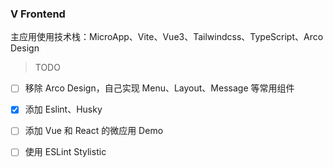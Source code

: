 ### V Frontend

主应用使用技术栈：MicroApp、Vite、Vue3、Tailwindcss、TypeScript、Arco Design


> TODO
- [ ] 移除 Arco Design，自己实现 Menu、Layout、Message 等常用组件
- [x] 添加 Eslint、Husky
- [ ] 添加 Vue 和 React 的微应用 Demo
- [ ] 使用 ESLint Stylistic
 